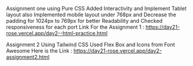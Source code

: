 Assignment one using Pure CSS Added Interactivity and Implement Tablet layout also
Implemented mobile layout under 768px and Decrease the padding for 1024px to 769px for better Readability and Checked responsiveness for each port
Link For the Assignment 1 : https://day21-rose.vercel.app/day2--html-practice.html

Assignment 2 Using Tailwind CSS Used Flex Box and Icons from Font Awesome
Here is the Link : https://day21-rose.vercel.app/day2-assignment2.html
